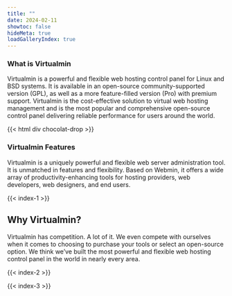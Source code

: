 ```yaml
---
title: ""
date: 2024-02-11
showtoc: false
hideMeta: true
loadGalleryIndex: true
---
```


### What is Virtualmin

Virtualmin is a powerful and flexible web hosting control panel for Linux and BSD systems. It is available in an open-source community-supported version (GPL), as well as a more feature-filled version (Pro) with premium support. Virtualmin is the cost-effective solution to virtual web hosting management and is the most popular and comprehensive open-source control panel delivering reliable performance for users around the world.

{{< html div chocolat-drop >}}

### Virtualmin Features
Virtualmin is a uniquely powerful and flexible web server administration tool. It is unmatched in features and flexibility. Based on Webmin, it offers a wide array of productivity-enhancing tools for hosting providers, web developers, web designers, and end users.

{{< index-1 >}}

## Why Virtualmin?

Virtualmin has competition. A lot of it. We even compete with ourselves when it comes to choosing to purchase your tools or select an open-source option. We think we’ve built the most powerful and flexible web hosting control panel in the world in nearly every area.

{{< index-2 >}}

{{< index-3 >}}
